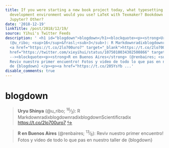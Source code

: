 ```yaml
---
title: If you were starting a new book project today, what typesetting language /
  development environment would you use? LaTeX with Texmaker? Bookdown with RStudio?
  Jupyter? Other?
date: '2018-12-19'
linkTitle: /post/2018/12/19/
source: Yihui's Twitter Feeds
description: ' <h1 id="blogdown">blogdown</h1><blockquote><p><strong>Uryu Shinya</strong>
  (@u_ribo; <sup>16</sup>&frasl;<sub>3</sub>): R MarkdownradixblogdownradixblogdownScientificradix
  <a href="https://t.co/2lo700uro7" target="_blank">https://t.co/2lo700uro7</a> <a
  href="https://twitter.com/xieyihui/status/1075010034302500866" target="_blank">&#8618;</a></p></blockquote><!--
  --><blockquote><p><strong>R en Buenos Aires</strong> (@renbaires; <sup>13</sup>&frasl;<sub>6</sub>):
  Reviv nuestro primer encuentro! Fotos y video de todo lo que pas en nuestro taller
  de {blogdown} </p><p><a href="https://t.co/205YsYb ...'
disable_comments: true
---
```

 <h1 id="blogdown">blogdown</h1><blockquote><p><strong>Uryu Shinya</strong> (@u_ribo; <sup>16</sup>&frasl;<sub>3</sub>): R MarkdownradixblogdownradixblogdownScientificradix <a href="https://t.co/2lo700uro7" target="_blank">https://t.co/2lo700uro7</a> <a href="https://twitter.com/xieyihui/status/1075010034302500866" target="_blank">&#8618;</a></p></blockquote><!-- --><blockquote><p><strong>R en Buenos Aires</strong> (@renbaires; <sup>13</sup>&frasl;<sub>6</sub>): Reviv nuestro primer encuentro! Fotos y video de todo lo que pas en nuestro taller de {blogdown} </p><p><a href="https://t.co/205YsYb ...